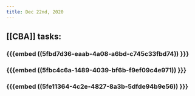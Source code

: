 ```yaml
---
title: Dec 22nd, 2020
---
```


## [[CBA]] tasks:
### {{{embed ((5fbd7d36-eaab-4a08-a6bd-c745c33fbd74)) }}}
### {{{embed ((5fbc4c6a-1489-4039-bf6b-f9ef09c4e971)) }}}
### {{{embed ((5fe11364-4c2e-4827-8a3b-5dfde94b9e56)) }}}
###
